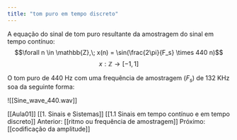 ```yaml
---
title: "tom puro em tempo discreto"
---
```



A equação do sinal de tom puro resultante da amostragem do sinal em tempo contínuo:
$$\forall n \in \mathbb{Z},\; x(n) = \sin(\frac{2\pi}{F_s} \times 440 n)$$
$$x: \mathbb{Z} \rightarrow [-1,1] $$

O tom puro de 440 Hz com uma frequência de amostragem ($F_s$) de 132 KHz soa da seguinte forma:

![[Sine_wave_440.wav]]

[[Aula01]]
[[1. Sinais e Sistemas]]
[[1.1 Sinais em tempo contínuo e em tempo discreto]]
Anterior: [[ritmo ou frequência de amostragem]]
Próximo: [[codificação da amplitude]]
